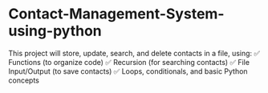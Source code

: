 # Contact-Management-System-using-python
This project will store, update, search, and delete contacts in a file, using: ✅ Functions (to organize code) ✅ Recursion (for searching contacts) ✅ File Input/Output (to save contacts) ✅ Loops, conditionals, and basic Python concepts
